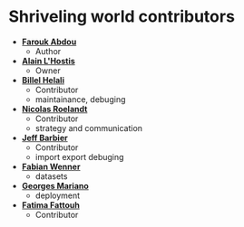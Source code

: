 # Shriveling world contributors
* **[Farouk Abdou](https://github.com/kaktus40)**
  * Author
* **[Alain L'Hostis](https://github.com/theworldisnotflat)**
  * Owner
* **[Billel Helali](https://github.com/CodeInLight)**
  * Contributor
  * maintainance, debuging
* **[Nicolas Roelandt](https://github.com/Bakaniko)**
  * Contributor
  * strategy and communication
* **[Jeff Barbier](https://github.com/phbrbr)**
  * Contributor
  * import export debuging
* **[Fabian Wenner](https://github.com/fwenner)**
  * datasets
* **[Georges Mariano](https://github.com/JMR-uge)**
  * deployment
* **[Fatima Fattouh](https://github.com/saamus)**
  * Contributor
